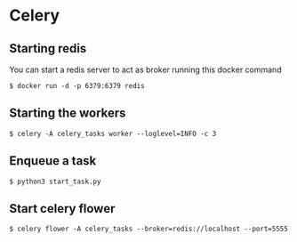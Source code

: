 # Celery

## Starting redis

You can start a redis server to act as broker running this docker command

    $ docker run -d -p 6379:6379 redis

## Starting the workers

    $ celery -A celery_tasks worker --loglevel=INFO -c 3


## Enqueue a task

    $ python3 start_task.py

## Start celery flower

    $ celery flower -A celery_tasks --broker=redis://localhost --port=5555

